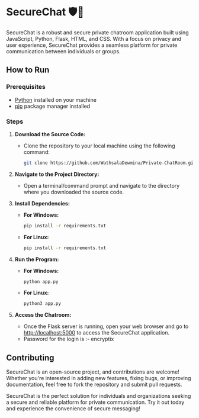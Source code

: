 # SecureChat 🛡️💬

SecureChat is a robust and secure private chatroom application built using JavaScript, Python, Flask, HTML, and CSS. With a focus on privacy and user experience, SecureChat provides a seamless platform for private communication between individuals or groups.

## How to Run

### Prerequisites
- [Python](https://www.python.org/) installed on your machine
- [pip](https://pypi.org/project/pip/) package manager installed

### Steps

1. **Download the Source Code:**
    - Clone the repository to your local machine using the following command:
        ```sh
        git clone https://github.com/WathsalaDewmina/Private-ChatRoom.git
        ```

2. **Navigate to the Project Directory:**
    - Open a terminal/command prompt and navigate to the directory where you downloaded the source code.

3. **Install Dependencies:**

    - **For Windows:**
        ```sh
        pip install -r requirements.txt
        ```
    - **For Linux:**
        ```sh
        pip install -r requirements.txt
        ```

4. **Run the Program:**

    - **For Windows:**
        ```sh
        python app.py
        ```

    - **For Linux:**
        ```sh
        python3 app.py
        ```

5. **Access the Chatroom:**
    - Once the Flask server is running, open your web browser and go to [http://localhost:5000](http://localhost:5000) to access the SecureChat application.
    - Password for the login is :- encryptix

## Contributing

SecureChat is an open-source project, and contributions are welcome! Whether you're interested in adding new features, fixing bugs, or improving documentation, feel free to fork the repository and submit pull requests.

SecureChat is the perfect solution for individuals and organizations seeking a secure and reliable platform for private communication. Try it out today and experience the convenience of secure messaging!
